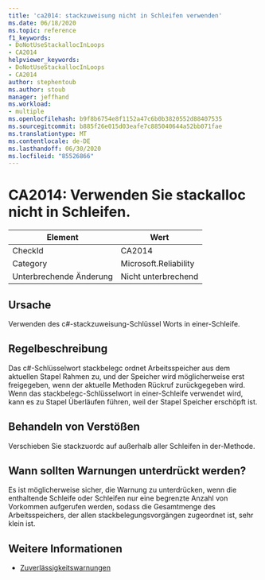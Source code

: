 ```yaml
---
title: 'ca2014: stackzuweisung nicht in Schleifen verwenden'
ms.date: 06/18/2020
ms.topic: reference
f1_keywords:
- DoNotUseStackallocInLoops
- CA2014
helpviewer_keywords:
- DoNotUseStackallocInLoops
- CA2014
author: stephentoub
ms.author: stoub
manager: jeffhand
ms.workload:
- multiple
ms.openlocfilehash: b9f8b6754e8f1152a47c6b0b3820552d88407535
ms.sourcegitcommit: b885f26e015d03eafe7c885040644a52bb071fae
ms.translationtype: MT
ms.contentlocale: de-DE
ms.lasthandoff: 06/30/2020
ms.locfileid: "85526866"
---
```

# <a name="ca2014-do-not-use-stackalloc-in-loops"></a>CA2014: Verwenden Sie stackalloc nicht in Schleifen.

|Element|Wert|
|-|-|
|CheckId|CA2014|
|Category|Microsoft.Reliability|
|Unterbrechende Änderung|Nicht unterbrechend|

## <a name="cause"></a>Ursache

Verwenden des c#-stackzuweisung-Schlüssel Worts in einer-Schleife.

## <a name="rule-description"></a>Regelbeschreibung

Das c#-Schlüsselwort stackbelegc ordnet Arbeitsspeicher aus dem aktuellen Stapel Rahmen zu, und der Speicher wird möglicherweise erst freigegeben, wenn der aktuelle Methoden Rückruf zurückgegeben wird.  Wenn das stackbelegc-Schlüsselwort in einer-Schleife verwendet wird, kann es zu Stapel Überläufen führen, weil der Stapel Speicher erschöpft ist.

## <a name="how-to-fix-violations"></a>Behandeln von Verstößen

Verschieben Sie stackzuordc auf außerhalb aller Schleifen in der-Methode.

## <a name="when-to-suppress-warnings"></a>Wann sollten Warnungen unterdrückt werden?

Es ist möglicherweise sicher, die Warnung zu unterdrücken, wenn die enthaltende Schleife oder Schleifen nur eine begrenzte Anzahl von Vorkommen aufgerufen werden, sodass die Gesamtmenge des Arbeitsspeichers, der allen stackbelegungsvorgängen zugeordnet ist, sehr klein ist.

## <a name="see-also"></a>Weitere Informationen

- [Zuverlässigkeitswarnungen](../code-quality/reliability-warnings.md)

